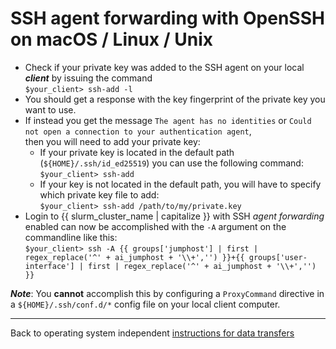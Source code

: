 # SSH agent forwarding with OpenSSH on macOS / Linux / Unix

* Check if your private key was added to the SSH agent on your local _**client**_ by issuing the command  
  ```$your_client> ssh-add -l```  
* You should get a response with the key fingerprint of the private key you want to use.
* If instead you get the message ```The agent has no identities``` or ```Could not open a connection to your authentication agent```,  
  then you will need to add your private key:  
    * If your private key is located in the default path (```${HOME}/.ssh/id_ed25519```) you can use the following command:  
      ```$your_client> ssh-add```  
    * If your key is not located in the default path, you will have to specify which private key file to add:  
      ```$your_client> ssh-add /path/to/my/private.key```
* Login to {{ slurm_cluster_name | capitalize }} with SSH _agent forwarding_ enabled 
  can now be accomplished with the ```-A``` argument on the commandline like this:  
  ```$your_client> ssh -A {{ groups['jumphost'] | first | regex_replace('^' + ai_jumphost + '\\+','') }}+{{ groups['user-interface'] | first | regex_replace('^' + ai_jumphost + '\\+','') }}```

_**Note**_: You **cannot** accomplish this by configuring a ```ProxyCommand``` directive in a  ```${HOME}/.ssh/conf.d/*``` config file on your local client computer.

-----

Back to operating system independent [instructions for data transfers](../datatransfers/)